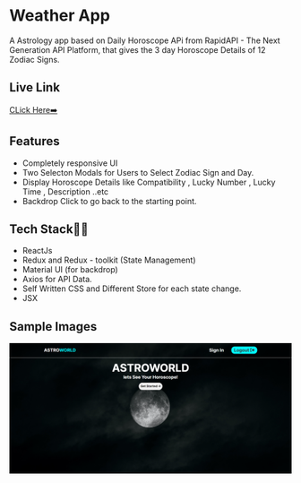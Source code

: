# Weather App

A Astrology app based on Daily Horoscope APi from RapidAPI - The Next Generation API Platform, that gives the 3 day Horoscope Details of 12 Zodiac Signs.


## Live Link
[CLick Here➡️](https://thunderous-melba-20f09e.netlify.app/)

## Features

- Completely responsive UI
- Two Selecton Modals for Users to Select Zodiac Sign and Day.
- Display Horoscope Details like Compatibility , Lucky Number , Lucky Time , Description ..etc
- Backdrop Click to go back to the starting point.


## Tech Stack👩‍💻

- ReactJs 
- Redux and Redux - toolkit (State Management)
- Material UI (for backdrop)
- Axios for API Data.
- Self Written CSS and Different Store for each state change.
- JSX

## Sample Images

![alt text](https://github.com/Vikaspundir24/AstroWorld/blob/85f578b4b60f76a17c09eda4270ac206f70c5bd5/Design%20UI%20Screenshots/1.png)

